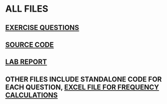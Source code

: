# ALL FILES

## [EXERCISE QUESTIONS](https://github.com/ChainsawPerson/Signals_and_Systems/blob/main/Lab/ss2022_23_MATLABProject_gr_v2.pdf)

## [SOURCE CODE](https://github.com/ChainsawPerson/Signals_and_Systems/blob/main/Lab/program.m)

## [LAB REPORT](https://github.com/ChainsawPerson/Signals_and_Systems/blob/main/Lab/report.docx)

## OTHER FILES INCLUDE STANDALONE CODE FOR EACH QUESTION, [EXCEL FILE FOR FREQUENCY CALCULATIONS](https://github.com/ChainsawPerson/Signals_and_Systems/blob/main/Lab/frequencies.xlsx)
